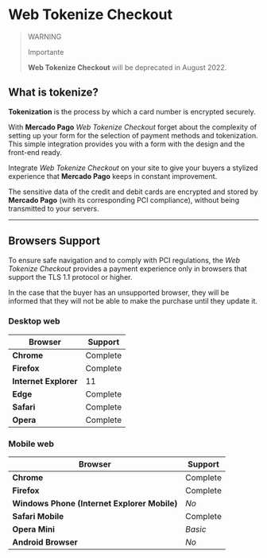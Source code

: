 
# Web Tokenize Checkout

> WARNING
>
> Importante
>
> **Web Tokenize Checkout** will be deprecated in August 2022.
> 

## What is tokenize?

**Tokenization** is the process by which a card number is encrypted securely.

With **Mercado Pago** *Web Tokenize Checkout* forget about the complexity of setting up your form for the selection of payment methods and tokenization. This simple integration provides you with a form with the design and the front-end ready.

Integrate *Web Tokenize Checkout* on your site to give your buyers a stylized experience that **Mercado Pago** keeps in constant improvement.

The sensitive data of the credit and debit cards are encrypted and stored by **Mercado Pago** (with its corresponding PCI compliance), without being transmitted to your servers.

---

## Browsers Support

To ensure safe navigation and to comply with PCI regulations, the *Web Tokenize Checkout* provides a payment experience only in browsers that support the TLS 1.1 protocol or higher.

In the case that the buyer has an unsupported browser, they will be informed that they will not be able to make the purchase until they update it.

### Desktop web

| Browser | Support |
| --- | --- |
| **Chrome** | Complete |
| **Firefox** | Complete |
| **Internet Explorer** | 11 |
| **Edge** | Complete |
| **Safari** | Complete |
| **Opera** | Complete |

### Mobile web

| Browser | Support |
| --- | --- |
| **Chrome** | Complete |
| **Firefox** | Complete |
| **Windows Phone (Internet Explorer Mobile)** | _No_ |
| **Safari Mobile** | Complete |
| **Opera Mini** | _Basic_ |
| **Android Browser** | _No_ |
